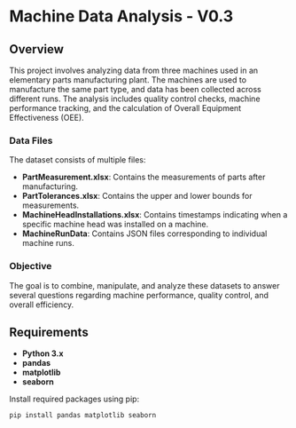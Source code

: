 # Machine Data Analysis - V0.3

## Overview

This project involves analyzing data from three machines used in an elementary parts manufacturing plant. The machines are used to manufacture the same part type, and data has been collected across different runs. The analysis includes quality control checks, machine performance tracking, and the calculation of Overall Equipment Effectiveness (OEE).

### Data Files
The dataset consists of multiple files:
- **PartMeasurement.xlsx**: Contains the measurements of parts after manufacturing.
- **PartTolerances.xlsx**: Contains the upper and lower bounds for measurements.
- **MachineHeadInstallations.xlsx**: Contains timestamps indicating when a specific machine head was installed on a machine.
- **MachineRunData**: Contains JSON files corresponding to individual machine runs.

### Objective
The goal is to combine, manipulate, and analyze these datasets to answer several questions regarding machine performance, quality control, and overall efficiency.

## Requirements
- **Python 3.x**
- **pandas**
- **matplotlib**
- **seaborn**

Install required packages using pip:

```bash
pip install pandas matplotlib seaborn
